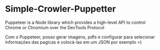 # Simple-Crowler-Puppetter
Puppeteer is a Node library which provides a high-level API to control Chrome or Chromium over the DevTools Protocol

Com o Puppeteer, posso gerar imagens, pdfs e configurar para selecionar informações das pagicas e colocá-las em um JSON por exemplo =)
